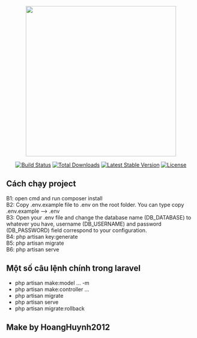 <p align="center"><a href="https://laravel.com" target="_blank"><img src="https://raw.githubusercontent.com/laravel/art/master/logo-lockup/5%20SVG/2%20CMYK/1%20Full%20Color/laravel-logolockup-cmyk-red.svg" width="400"></a></p>

<p align="center">
<a href="https://travis-ci.org/laravel/framework"><img src="https://travis-ci.org/laravel/framework.svg" alt="Build Status"></a>
<a href="https://packagist.org/packages/laravel/framework"><img src="https://poser.pugx.org/laravel/framework/d/total.svg" alt="Total Downloads"></a>
<a href="https://packagist.org/packages/laravel/framework"><img src="https://poser.pugx.org/laravel/framework/v/stable.svg" alt="Latest Stable Version"></a>
<a href="https://packagist.org/packages/laravel/framework"><img src="https://poser.pugx.org/laravel/framework/license.svg" alt="License"></a>
</p>

## Cách chạy project
B1: open cmd and run composer install </br>
B2: Copy .env.example file to .env on the root folder. You can type copy .env.example --> .env </br>
B3: Open your .env file and change the database name (DB_DATABASE) to whatever you have, username (DB_USERNAME) and password (DB_PASSWORD) field correspond to your configuration. </br>
B4: php artisan key:generate </br>
B5: php artisan migrate </br>
B6: php artisan serve </br>


## Một số câu lệnh chính trong laravel
 - php artisan make:model ... -m </br>
 - php artisan make:controller ... </br>
 - php artisan migrate </br>
 - php artisan serve </br>
 - php artisan migrate:rollback </br>
## Make by HoangHuynh2012
